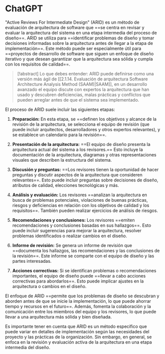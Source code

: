  # ChatGPT
"Active Reviews For Intermediate Design" (ARID) es un método de evaluación de arquitectura de software que ==se centra en revisar y evaluar la arquitectura del sistema en una etapa intermedia del proceso de diseño==. ARID se utiliza para ==identificar problemas de diseño y tomar decisiones informadas sobre la arquitectura antes de llegar a la etapa de implementación==. Este método puede ser especialmente útil para ==proyectos de desarrollo de software que siguen un enfoque de diseño iterativo y que desean garantizar que la arquitectura sea sólida y cumpla con los requisitos de calidad==.

> [!abstract] Lo que debes entender:
> ARID puede definirse como una versión más ágil de [[2.1.14. Evaluación de arquitectura Software Architecture Analysis Method (SAAM)|SAAM]], en un desarrollo avanzado el equipo discute con expertos la arquitectura que han usado y descubren deficiencias, malas prácticas y conflictos que pueden arreglar antes de que el sistema sea implementado.

El proceso de ARID suele incluir las siguientes etapas:

1. **Preparación:** En esta etapa, se ==definen los objetivos y alcance de la revisión de la arquitectura, se selecciona el equipo de revisión (que puede incluir arquitectos, desarrolladores y otros expertos relevantes), y se establece un calendario para la revisión==.

2. **Presentación de la arquitectura:** ==El equipo de diseño presenta la arquitectura actual del sistema a los revisores.== Esto incluye la documentación de la arquitectura, diagramas y otras representaciones visuales que describen la estructura del sistema.

3. **Discusión y preguntas:** ==Los revisores tienen la oportunidad de hacer preguntas y discutir aspectos de la arquitectura que consideren relevantes==. Esto puede incluir preguntas sobre decisiones de diseño, atributos de calidad, elecciones tecnológicas y más.

4. **Análisis y evaluación:** Los revisores ==analizan la arquitectura en busca de problemas potenciales, violaciones de buenas prácticas, riesgos y deficiencias en relación con los objetivos de calidad y los requisitos==. También pueden realizar ejercicios de análisis de riesgos.

5. **Recomendaciones y conclusiones:** Los revisores ==emiten recomendaciones y conclusiones basadas en sus hallazgos==. Esto puede incluir sugerencias para mejorar la arquitectura, resolver problemas identificados o realizar cambios en el diseño.

6. **Informe de revisión:** Se genera un informe de revisión que ==documenta los hallazgos, las recomendaciones y las conclusiones de la revisión==. Este informe se comparte con el equipo de diseño y las partes interesadas.

7. **Acciones correctivas:** Si se identifican problemas o recomendaciones importantes, el equipo de diseño puede ==llevar a cabo acciones correctivas para abordarlos==. Esto puede implicar ajustes en la arquitectura o cambios en el diseño.

El enfoque de ARID ==permite que los problemas de diseño se descubran y aborden antes de que se inicie la implementación, lo que puede ahorrar tiempo y recursos en el futuro==. Además, fomenta la colaboración y la comunicación entre los miembros del equipo y los revisores, lo que puede llevar a una arquitectura más sólida y bien diseñada.

Es importante tener en cuenta que ARID es un método específico que puede variar en detalles de implementación según las necesidades del proyecto y las prácticas de la organización. Sin embargo, en general, se enfoca en la revisión y evaluación activa de la arquitectura en una etapa intermedia del diseño.